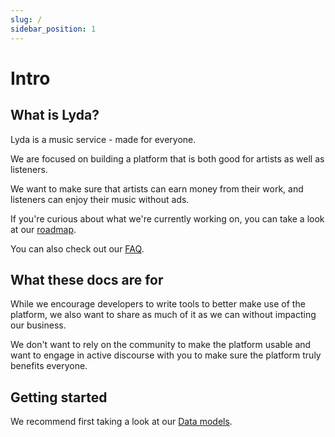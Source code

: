 ```yaml
---
slug: /
sidebar_position: 1
---
```


# Intro

## What is Lyda?

Lyda is a music service - made for everyone.

We are focused on building a platform that is both good for artists as well as listeners.

We want to make sure that artists can earn money from their work, and listeners can enjoy their music without ads.

If you're curious about what we're currently working on, you can take a look at our [roadmap](https://lyda.app/roadmap).

You can also check out our [FAQ](https://lyda.app/faq).

## What these docs are for

While we encourage developers to write tools to better make use of the platform, we also want to share as much of it as we can without impacting our business.

We don't want to rely on the community to make the platform usable and want to engage in active discourse with you to make sure the platform truly benefits everyone.

## Getting started

We recommend first taking a look at our [Data models](/docs/data-models).